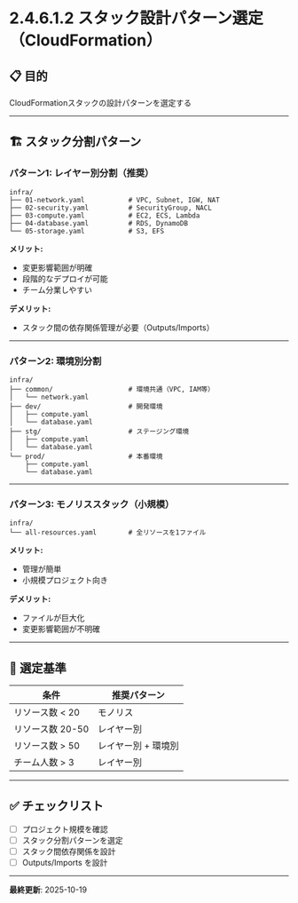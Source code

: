 # 2.4.6.1.2 スタック設計パターン選定（CloudFormation）

## 📋 目的

CloudFormationスタックの設計パターンを選定する

---

## 🏗️ スタック分割パターン

### パターン1: レイヤー別分割（推奨）

```
infra/
├── 01-network.yaml           # VPC, Subnet, IGW, NAT
├── 02-security.yaml          # SecurityGroup, NACL
├── 03-compute.yaml           # EC2, ECS, Lambda
├── 04-database.yaml          # RDS, DynamoDB
└── 05-storage.yaml           # S3, EFS
```

**メリット:**
- 変更影響範囲が明確
- 段階的なデプロイが可能
- チーム分業しやすい

**デメリット:**
- スタック間の依存関係管理が必要（Outputs/Imports）

---

### パターン2: 環境別分割

```
infra/
├── common/                   # 環境共通（VPC, IAM等）
│   └── network.yaml
├── dev/                      # 開発環境
│   ├── compute.yaml
│   └── database.yaml
├── stg/                      # ステージング環境
│   ├── compute.yaml
│   └── database.yaml
└── prod/                     # 本番環境
    ├── compute.yaml
    └── database.yaml
```

---

### パターン3: モノリススタック（小規模）

```
infra/
└── all-resources.yaml        # 全リソースを1ファイル
```

**メリット:**
- 管理が簡単
- 小規模プロジェクト向き

**デメリット:**
- ファイルが巨大化
- 変更影響範囲が不明確

---

## 📝 選定基準

| 条件 | 推奨パターン |
|------|------------|
| リソース数 < 20 | モノリス |
| リソース数 20-50 | レイヤー別 |
| リソース数 > 50 | レイヤー別 + 環境別 |
| チーム人数 > 3 | レイヤー別 |

---

## ✅ チェックリスト

- [ ] プロジェクト規模を確認
- [ ] スタック分割パターンを選定
- [ ] スタック間依存関係を設計
- [ ] Outputs/Imports を設計

---

**最終更新**: 2025-10-19

